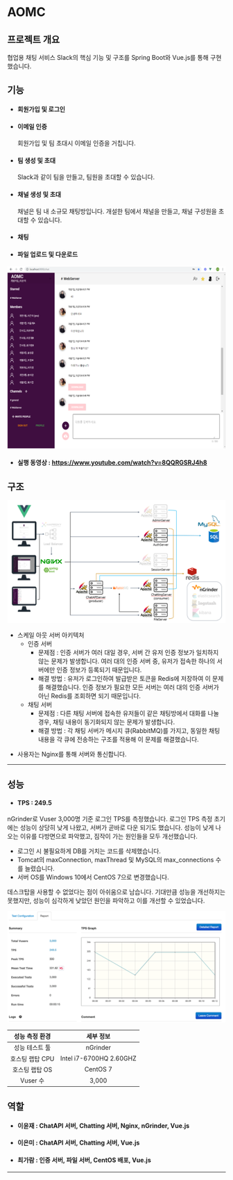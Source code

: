 # AOMC

## 프로젝트 개요
협업용 채팅 서비스 Slack의 핵심 기능 및 구조를 Spring Boot와 Vue.js를 통해 구현했습니다.

## 기능
* #### 회원가입 및 로그인 

* #### 이메일 인증
  회원가입 및 팀 초대시 이메일 인증을 거칩니다.

* #### 팀 생성 및 초대
  Slack과 같이 팀을 만들고, 팀원을 초대할 수 있습니다.

* #### 채널 생성 및 초대 
  채널은 팀 내 소규모 채팅방입니다. 개설한 팀에서 채널을 만들고, 채널 구성원을 초대할 수 있습니다.

* #### 채팅

* #### 파일 업로드 및 다운로드

![coop-chatting](https://github.com/AOMC-Coop/AOMC/blob/master/COMMON/chatting.png?raw=true)

* #### 실행 동영상 : https://www.youtube.com/watch?v=8QQRGSRJ4h8

## 구조

![Coop](https://github.com/AOMC-Coop/AOMC/blob/master/COMMON/coop-architecture.png?raw=true)

- 스케일 아웃 서버 아키텍처
  - 인증 서버
    - 문제점 : 인증 서버가 여러 대일 경우, 서버 간 유저 인증 정보가 일치하지 않는 문제가 발생합니다. 여러 대의 인증 서버 중, 유저가 접속한 하나의 서버에만 인증 정보가 등록되기 때문입니다. 
    - 해결 방법 : 유저가 로그인하여 발급받은 토큰을 Redis에 저장하여 이 문제를 해결했습니다. 인증 정보가 필요한 모든 서버는 여러 대의 인증 서버가 아닌 Redis를 조회하면 되기 때문입니다.
  - 채팅 서버
    - 문제점 : 다른 채팅 서버에 접속한 유저들이 같은 채팅방에서 대화를 나눌 경우, 채팅 내용이 동기화되지 않는 문제가 발생합니다.
    - 해결 방법 : 각 채팅 서버가 메시지 큐(RabbitMQ)를 가지고, 동일한 채팅 내용을 각 큐에 전송하는 구조를 적용해 이 문제를 해결했습니다.

* 사용자는 Nginx를 통해 서버와 통신합니다.

***

## 성능
* #### TPS : 249.5

nGrinder로 Vuser 3,000명 기준 로그인 TPS를 측정했습니다. 로그인 TPS 측정 초기에는 성능이 상당히 낮게 나왔고, 서버가 곧바로 다운 되기도 했습니다. 성능이 낮게 나오는 이유를 다방면으로 파악했고, 짐작이 가는 원인들을 모두 개선했습니다.

- 로그인 시 불필요하게 DB를 거치는 코드를 삭제했습니다.
- Tomcat의 maxConnection, maxThread 및 MySQL의 max_connections 수를 늘렸습니다.
- 서버 OS를 Windows 10에서 CentOS 7으로 변경했습니다.

데스크탑을 사용할 수 없었다는 점이 아쉬움으로 남습니다. 기대만큼 성능을 개선하지는 못했지만, 성능이 심각하게 낮았던 원인을 파악하고 이를 개선할 수 있었습니다.


![Coop](https://github.com/AOMC-Coop/AOMC/blob/master/COMMON/TPS_1.png)

성능 측정 환경 | 세부 정보 
:---: | :---: |
성능 테스트 툴 | nGrinder
호스팅 랩탑 CPU | Intel i7-6700HQ 2.60GHZ
호스팅 랩탑 OS | CentOS 7
Vuser 수 | 3,000


## 역할

* #### 이윤재 : ChatAPI 서버, Chatting 서버, Nginx, nGrinder, Vue.js
* #### 이은미 : ChatAPI 서버, Chatting 서버, Vue.js
* #### 최가람 : 인증 서버, 파일 서버, CentOS 배포, Vue.js

***
